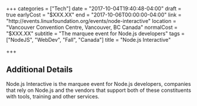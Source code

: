 +++
categories = ["Tech"]
date = "2017-10-04T19:40:48-04:00"
draft = true
earlyCost = "$XXX.XX"
end = "2017-10-06T00:00:00-04:00"
link = "http://events.linuxfoundation.org/events/node-interactive"
location = "Vancouver Convention Centre, Vancouver, BC Canada"
normalCost = "$XXX.XX"
subtitle = "The marquee event for Node.js developers"
tags = ["NodeJS", "WebDev", "Fall", "Canada"]
title = "Node.js Interactive"

+++
<!--more-->

## Additional Details

Node.js Interactive is the marquee event for Node.js developers, companies that rely on Node.js and the vendors that support both of these constituents with tools, training and other services.